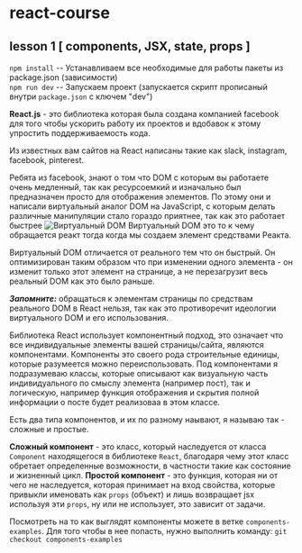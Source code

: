 # react-course
## lesson 1 [ сomponents, JSX, state, props ]

`npm install` -- Устанавливаем все необходимые для работы пакеты из package.json (зависимости) <br/>
`npm run dev` -- Запускаем проект (запускается скрипт прописаный внутри `package.json` с ключем "dev")

**React.js** - это библиотека которая была создана компанией facebook для того чтобы ускорить работу их проектов и вдобавок к этому упростить поддерживаемость кода.

Из известных вам сайтов на React написаны такие как slack, instagram, facebook, pinterest.

Ребята из facebook, знают о том что DOM c которым вы работаете очень медленный, так как ресурсоемкий и изначально был предназначен просто для отображения элементов. 
По этому они и написали виртуальный аналог DOM на JavaScript, с которым делать различные манипуляции стало гораздо приятнее, так как это работает быстрее
![Виртуальный DOM](https://image.slidesharecdn.com/reactreduxintroduction-151124165017-lva1-app6891/95/react-redux-introduction-9-638.jpg?cb=1448383914)
Виртуальный DOM это то к чему обращается реакт тогда когда мы создаем элемент средствами Реакта. 

Виртуальный DOM отличается от реального тем что он быстрый. Он оптимизирован таким образом что при изменении одного элемента - он изменит только этот элемент на странице, а не перезагрузит весь реальный DOM как это было раньше.

**_Запомните:_** обращаться к элементам страницы по средствам реального DOM в React нельзя, так как это противоречит идеологии виртуального DOM и его использования.
	
Библиотека React использует компонентный подход, это означает что все индивидуальные элементы вашей страницы/сайта, являются компонентами. 
Компоненты это своего рода строительные единицы, которые разумеется можно переиспользовать.
Под компонентами я подразумеваю классы, которые описывают как визуальную часть 
индивидуального по смыслу элемента (например пост), так и логическую, например функция отображения и 
скрытия полной информации о посте будет реализоваа в этом классе.

Есть два типа компонентов, и их по разному наывают, я называю так - сложные и простые.

**Сложный компонент** - это класс, который наследуется от класса `Component` находящегося в библиотеке `React`, благодаря чему этот класс обретает определенные возможности, в частности такие как состояние и жизненный цикл.
**Простой компонент** - это функция, которая ни от чего не наследуется, которая принимает на вход свойства, которые привыкли именовать как `props` (объект) и лишь возвращает jsx используя эти `props`, ну или не использует, это зависит от задачи.

Посмотреть на то как выглядят компоненты можете в ветке `components-examples`. 
Для того чтобы в нее попасть, нужно выполнить команду: `git checkout components-examples`
